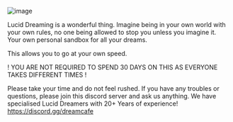 ![image](https://github.com/user-attachments/assets/8034cfbb-1e54-4521-bdbd-c42b30f330b7)


Lucid Dreaming is a wonderful thing. Imagine being in your own world with your own rules, no one being allowed to stop you unless you imagine it.
 Your own personal sandbox for all your dreams.

This allows you to go at your own speed.

! YOU ARE NOT REQUIRED TO SPEND 30 DAYS ON THIS AS EVERYONE TAKES DIFFERENT TIMES !

Please take your time and do not feel rushed.
If you have any troubles or questions, please join this discord server and ask us anything. We have specialised Lucid Dreamers with 20+ Years of experience!
https://discord.gg/dreamcafe

